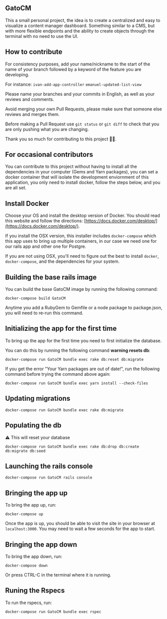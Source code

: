 ## GatoCM
This a small personal project, the idea is to create a centralized and easy to visualize a content manager dashboard.
Something similar to a CMS, but with more flexible endpoints and the ability to create objects through the terminal with no need to use the UI.

## How to contribute

For consistency purposes, add your name/nickname to the start of the name of your branch followed by a keyword of the feature you are developing.

For instance:
`ivan-add-app-controller`
`emanuel-updated-list-view`

Please name your branches and your commits in English, as well as your reviews and comments.

Avoid merging your own Pull Requests, please make sure that someone else reviews and merges them.

Before making a Pull Request use `git status` or `git diff` to check that you are only pushing what you are changing.

Thank you so much for contributing to this project 🙏🏽.

## For occasional contributors

You can contribute to this project without having to install all the dependencies in your computer (Gems and Yarn packages),
you can set a docker container that will isolate the development enviornment of this application,
you only need to install docker, follow the steps below, and you are all set.

## Install Docker

Choose your OS and install the desktop version of Docker.
You should read this website and follow the directions:
[https://docs.docker.com/desktop/](https://docs.docker.com/desktop/).

If you install the OSX version, this installer includes `docker-compose` which this app uses to bring up
multiple containers, in our case we need one for our rails app and other one for Postgre.

If you are not using OSX, you'll need to figure out the best to install
`docker`, `docker-compose`, and the dependencies for your system.

## Building the base rails image

You can build the base GatoCM image by running the following command:

```
docker-compose build GatoCM
```

Anytime you add a RubyGem to Gemfile or a node package to package.json, you
will need to re-run this command.

## Initializing the app for the first time

To bring up the app for the first time you need to first initialize the database.

You can do this by running the following command **warning resets db**:

```
docker-compose run GatoCM bundle exec rake db:reset db:migrate 
```

If you get the error "Your Yarn packages are out of date!",
run the following command before trying the command above again:

```
docker-compose run GatoCM bundle exec yarn install --check-files
```

## Updating migrations

```
docker-compose run GatoCM bundle exec rake db:migrate
```

## Populating the db
⚠️ This will reset your database

```
docker-compose run GatoCM bundle exec rake db:drop db:create db:migrate db:seed
```

## Launching the rails console

```
docker-compose run GatoCM rails console
```

## Bringing the app up

To bring the app up, run:

```
docker-compose up
```

Once the app is up, you should be able to visit the site in your browser at
`localhost:3000`. You may need to wait a few seconds for the app to start.


## Bringing the app down

To bring the app down, run:

```
docker-compose down
```

Or press CTRL-C in the terminal where it is running.

## Runing the Rspecs

To run the rspecs, run:

```
docker-compose run GatoCM bundle exec rspec  
```

